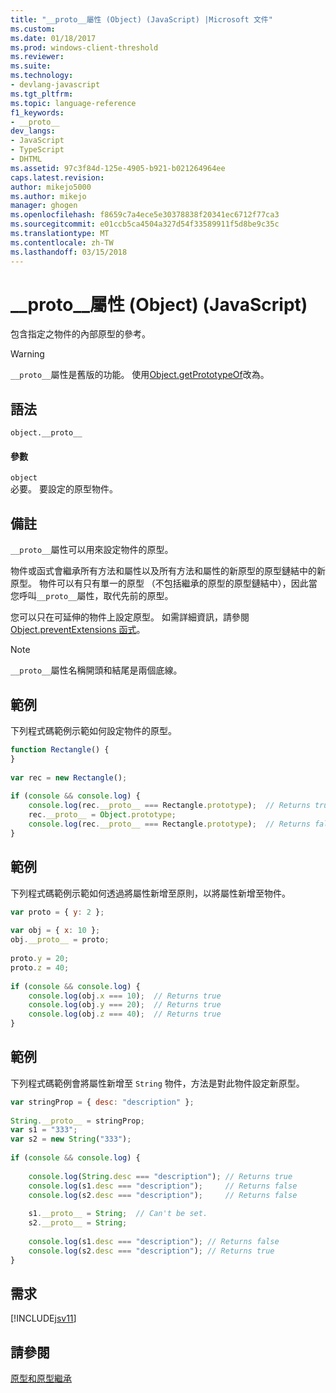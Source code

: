 ```yaml
---
title: "__proto__屬性 (Object) (JavaScript) |Microsoft 文件"
ms.custom: 
ms.date: 01/18/2017
ms.prod: windows-client-threshold
ms.reviewer: 
ms.suite: 
ms.technology:
- devlang-javascript
ms.tgt_pltfrm: 
ms.topic: language-reference
f1_keywords:
- __proto__
dev_langs:
- JavaScript
- TypeScript
- DHTML
ms.assetid: 97c3f84d-125e-4905-b921-b021264964ee
caps.latest.revision: 
author: mikejo5000
ms.author: mikejo
manager: ghogen
ms.openlocfilehash: f8659c7a4ece5e30378838f20341ec6712f77ca3
ms.sourcegitcommit: e01ccb5ca4504a327d54f33589911f5d8be9c35c
ms.translationtype: MT
ms.contentlocale: zh-TW
ms.lasthandoff: 03/15/2018
---
```

# <a name="proto-property-object-javascript"></a>__proto__屬性 (Object) (JavaScript)
包含指定之物件的內部原型的參考。  

> [!WARNING]
> `__proto__`屬性是舊版的功能。 使用[Object.getPrototypeOf](../reference/object-getprototypeof-function-javascript.md)改為。
  
## <a name="syntax"></a>語法  
  
```  
object.__proto__  
```  
  
#### <a name="parameters"></a>參數  
 `object`  
 必要。 要設定的原型物件。  
  
## <a name="remarks"></a>備註  
 `__proto__`屬性可以用來設定物件的原型。  
  
 物件或函式會繼承所有方法和屬性以及所有方法和屬性的新原型的原型鏈結中的新原型。 物件可以有只有單一的原型 （不包括繼承的原型的原型鏈結中），因此當您呼叫`__proto__`屬性，取代先前的原型。  
  
 您可以只在可延伸的物件上設定原型。 如需詳細資訊，請參閱[Object.preventExtensions 函式](../../javascript/reference/object-preventextensions-function-javascript.md)。  
  
> [!NOTE]
>  `__proto__`屬性名稱開頭和結尾是兩個底線。  
  
## <a name="example"></a>範例  
 下列程式碼範例示範如何設定物件的原型。  
  
```JavaScript  
function Rectangle() {  
}  
  
var rec = new Rectangle();  
  
if (console && console.log) {  
    console.log(rec.__proto__ === Rectangle.prototype);  // Returns true  
    rec.__proto__ = Object.prototype;  
    console.log(rec.__proto__ === Rectangle.prototype);  // Returns false  
}  
```  
  
## <a name="example"></a>範例  
 下列程式碼範例示範如何透過將屬性新增至原則，以將屬性新增至物件。  
  
```JavaScript  
var proto = { y: 2 };  
  
var obj = { x: 10 };  
obj.__proto__ = proto;  
  
proto.y = 20;  
proto.z = 40;  
  
if (console && console.log) {  
    console.log(obj.x === 10);  // Returns true  
    console.log(obj.y === 20);  // Returns true  
    console.log(obj.z === 40);  // Returns true  
}  
```  
  
## <a name="example"></a>範例  
 下列程式碼範例會將屬性新增至 `String` 物件，方法是對此物件設定新原型。  
  
```JavaScript  
var stringProp = { desc: "description" };  
  
String.__proto__ = stringProp;  
var s1 = "333";  
var s2 = new String("333");  
  
if (console && console.log) {  
  
    console.log(String.desc === "description"); // Returns true  
    console.log(s1.desc === "description");     // Returns false  
    console.log(s2.desc === "description");     // Returns false  
  
    s1.__proto__ = String;  // Can't be set.  
    s2.__proto__ = String;  
  
    console.log(s1.desc === "description"); // Returns false  
    console.log(s2.desc === "description"); // Returns true  
}  
```  
  
## <a name="requirements"></a>需求  
 [!INCLUDE[jsv11](../../javascript/reference/includes/jsv11-md.md)]  
  
## <a name="see-also"></a>請參閱  
 [原型和原型繼承](../../javascript/advanced/prototypes-and-prototype-inheritance.md)